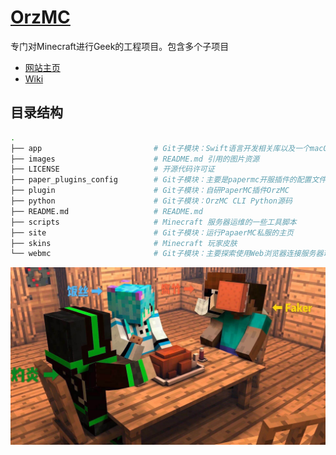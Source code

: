 # [OrzMC](https://github.com/OrzGeeker/OrzMC)

专门对Minecraft进行Geek的工程项目。包含多个子项目

- [网站主页](https://minecraft.jokerhub.cn)
- [Wiki](https://github.com/OrzGeeker/OrzMC/wiki/%E4%B8%BB%E9%A1%B5)

## 目录结构

```bash
.
├── app                         # Git子模块：Swift语言开发相关库以及一个macOS/iOS应用程序
├── images                      # README.md 引用的图片资源
├── LICENSE                     # 开源代码许可证
├── paper_plugins_config        # Git子模块：主要是papermc开服插件的配置文件
├── plugin                      # Git子模块：自研PaperMC插件OrzMC
├── python                      # Git子模块：OrzMC CLI Python源码
├── README.md                   # README.md
├── scripts                     # Minecraft 服务器运维的一些工具脚本
├── site                        # Git子模块：运行PapaerMC私服的主页
├── skins                       # Minecraft 玩家皮肤
└── webmc                       # Git子模块：主要探索使用Web浏览器连接服务器玩耍的可能性
```

![logo](images/server_member.jpg)